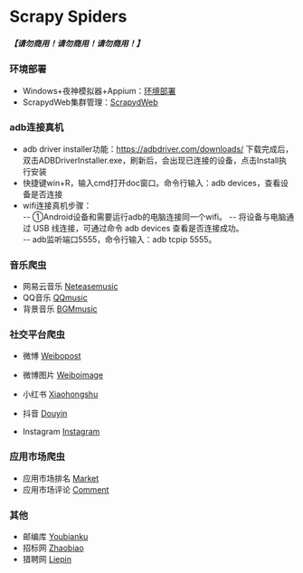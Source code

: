 # Scrapy Spiders

##### 【请勿商用！请勿商用！请勿商用！】

### 环境部署

- Windows+夜神模拟器+Appium：[环境部署](https://github.com/RekiLiu/Scrapy-Spiders/blob/master/Notes/Windows%2B%E5%A4%9C%E7%A5%9E%2BAppium%E7%A7%BB%E5%8A%A8%E7%AB%AF%E6%95%B0%E6%8D%AE%E9%87%87%E9%9B%86.md)
- ScrapydWeb集群管理：[ScrapydWeb](https://github.com/my8100/scrapydweb/blob/master/README_CN.md) 

### adb连接真机  
- adb driver installer功能：https://adbdriver.com/downloads/ 下载完成后，双击ADBDriverInstaller.exe，刷新后，会出现已连接的设备，点击Install执行安装  
- 快捷键win+R，输入cmd打开doc窗口。命令行输入：adb devices，查看设备是否连接 
- wifi连接真机步骤：  
-- ①Android设备和需要运行adb的电脑连接同一个wifi。 
-- 将设备与电脑通过 USB 线连接，可通过命令 adb devices 查看是否连接成功。  
-- adb监听端口5555，命令行输入：adb tcpip 5555。

### 音乐爬虫

- 网易云音乐 [Neteasemusic](https://github.com/RekiLiu/Scrapy-Spiders/tree/master/Neteasemusic)
- QQ音乐 [QQmusic](https://github.com/RekiLiu/Scrapy-Spiders/tree/master/QQmusic)
- 背景音乐 [BGMmusic](https://github.com/RekiLiu/Scrapy-Spiders/tree/master/BGMmusic)

### 社交平台爬虫

- 微博 [Weibopost](https://github.com/RekiLiu/Scrapy-Spiders/tree/master/Weibopost/weiboSpider)

- 微博图片 [Weiboimage](https://github.com/RekiLiu/Scrapy-Spiders/tree/master/Weiboimage/weibo)

- 小红书  [Xiaohongshu]( https://github.com/RekiLiu/Scrapy-Spiders/blob/master/Notes/%E7%A7%BB%E5%8A%A8%E7%AB%AF%E7%88%AC%E8%99%AB-%E5%B0%8F%E7%BA%A2%E4%B9%A6.md)

- 抖音 [Douyin](https://github.com/RekiLiu/Scrapy-Spiders/tree/master/Douyin)

- Instagram [Instagram](https://github.com/RekiLiu/Scrapy-Spiders/tree/master/Instagram)

### 应用市场爬虫

- 应用市场排名 [Market](https://github.com/RekiLiu/Scrapy-Spiders/tree/master/Market)
- 应用市场评论 [Comment](https://github.com/RekiLiu/Scrapy-Spiders/tree/master/Comment)

### 其他

- 邮编库 [Youbianku](https://github.com/RekiLiu/Scrapy-Spiders/tree/master/Youbianku)
- 招标网 [Zhaobiao](https://github.com/RekiLiu/Scrapy-Spiders/tree/master/Zhaobiao)
- 猎聘网 [Liepin](https://github.com/RekiLiu/Scrapy-Spiders/tree/master/Liepin/liepinSpider)

